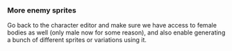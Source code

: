 ### More enemy sprites
Go back to the character editor and make sure we have access to female bodies as well (only male now for some reason), and also enable generating a bunch of different sprites or variations using it.